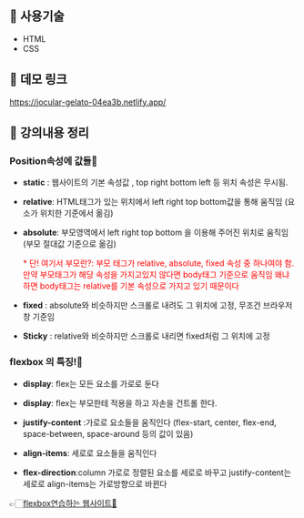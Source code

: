 ## 📌 사용기술

- HTML
- CSS

## 📌 데모 링크

https://jocular-gelato-04ea3b.netlify.app/

## 📌 강의내용 정리

### Position속성에 값들🎈 

- **static** : 웹사이트의 기본 속성값 , top right bottom left 등 위치 속성은 무시됨.

- **relative**: HTML태그가 있는 위치에서 left right top bottom값을 통해 움직임 (요소가 위치한 기준에서 옮김)

- **absolute**: 부모영역에서  left right top bottom 을 이용해 주어진 위치로 움직임(부모 절대값 기준으로 옮김)

  <p style="color:red">
  * 단! 여기서 부모란?: 부모 태그가 relative, absolute, fixed 속성 중 하나여야 함. 만약 부모태그가 해당 속성을 가지고있지 않다면 body태그 기준으로 움직임 왜냐하면 body태그는 relative를 기본 속성으로 가지고 있기 때문이다 
  </p>

- **fixed** : absolute와 비슷하지만 스크롤로 내려도 그 위치에 고정, 무조건 브라우저 창 기준임

- **Sticky** : relative와 비슷하지만 스크롤로 내리면 fixed처럼 그 위치에 고정 

### flexbox 의 특징!🎊

- **display**: flex는 모든 요소를 가로로 둔다 

- **display**: flex는 부모한테 적용을 하고 자손을 건트롤 한다.

- **justify-content** :가로로 요소들을 움직인다 (flex-start, center, flex-end, space-between, space-around 등의 값이 있음)

- **align-items**: 세로로 요소들을 움직인다  

- **flex-direction**:column 가로로 정렬된 요소를 세로로 바꾸고 justify-content는 세로로 align-items는 가로방향으로 바뀐다 

👉🏻[flexbox연습하는 웹사이트🐸](https://flexboxfroggy.com/#ko)